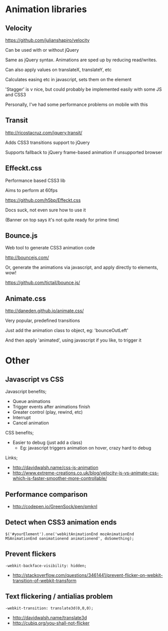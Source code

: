 Animation libraries
===================

Velocity
--------

https://github.com/julianshapiro/velocity

Can be used with or without jQuery

Same as jQuery syntax. Animations are sped up by reducing read/writes.

Can also apply values on translateX, translateY, etc

Calculates easing etc in javascript, sets them on the element

'Stagger' is v nice, but could probably be implemented easily with some JS and CSS3

Personally, I've had some performance problems on mobile with this

Transit
-------

http://ricostacruz.com/jquery.transit/

Adds CSS3 transitions support to jQuery

Supports fallback to jQuery frame-based animation if unsupported browser

Effeckt.css
-----------

Performance based CSS3 lib

Aims to perform at 60fps

https://github.com/h5bp/Effeckt.css

Docs suck, not even sure how to use it

(Banner on top says it's not quite ready for prime time)

Bounce.js
---------

Web tool to generate CSS3 animation code

http://bouncejs.com/

Or, generate the animations via javascript, and apply directly to elements, wow!

https://github.com/tictail/bounce.js/

Animate.css
-----------

http://daneden.github.io/animate.css/

Very popular, predefined transitions

Just add the animation class to object, eg: 'bounceOutLeft'

And then apply 'animated', using javascript if you like, to trigger it

Other
=====

Javascript vs CSS
-----------------

Javascript benefits;

- Queue animations
- Trigger events after animations finish
- Greater control (play, rewind, etc)
- Interrupt
- Cancel animation

CSS benefits;

- Easier to debug (just add a class)
  - Eg: javascript triggers animation on hover, crazy hard to debug 

Links;

- http://davidwalsh.name/css-js-animation
- http://www.extreme-creations.co.uk/blog/velocity-js-vs-animate-css-which-is-faster-smoother-more-controllable/

Performance comparison
----------------------

- http://codepen.io/GreenSock/pen/pmknI

Detect when CSS3 animation ends
-------------------------------

```
$('#yourElement').one('webkitAnimationEnd mozAnimationEnd MSAnimationEnd oanimationend animationend', doSomething);
```

Prevent flickers
----------------

```
-webkit-backface-visibility: hidden;
```

- http://stackoverflow.com/questions/3461441/prevent-flicker-on-webkit-transition-of-webkit-transform

Text flickering / antialias problem
-----------------------------------

```
-webkit-transition: translate3d(0,0,0);
```

- http://davidwalsh.name/translate3d
- http://cubiq.org/you-shall-not-flicker

